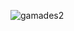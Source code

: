 ![gamades2](https://user-images.githubusercontent.com/60143476/126902086-4d5a9d6b-25ed-4976-8d3c-ec6fab96ad26.png)
